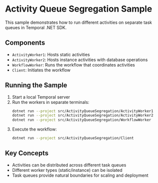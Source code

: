 # Activity Queue Segregation Sample

This sample demonstrates how to run different activities on separate task queues in Temporal .NET SDK.

## Components

- `ActivityWorker1`: Hosts static activities
- `ActivityWorker2`: Hosts instance activities with database operations
- `WorkflowWorker`: Runs the workflow that coordinates activities
- `Client`: Initiates the workflow

## Running the Sample

1. Start a local Temporal server
2. Run the workers in separate terminals:
   ```bash
   dotnet run --project src/ActivityQueueSegregation/ActivityWorker1
   dotnet run --project src/ActivityQueueSegregation/ActivityWorker2
   dotnet run --project src/ActivityQueueSegregation/WorkflowWorker
   ```
3. Execute the workflow:
   ```bash
   dotnet run --project src/ActivityQueueSegregation/Client
   ```

## Key Concepts

- Activities can be distributed across different task queues
- Different worker types (static/instance) can be isolated
- Task queues provide natural boundaries for scaling and deployment